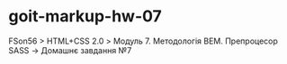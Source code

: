 # goit-markup-hw-07
FSon56 > HTML+CSS 2.0 > Модуль 7. Методологія ВЕМ. Препроцесор SASS -> Домашнє завдання №7
